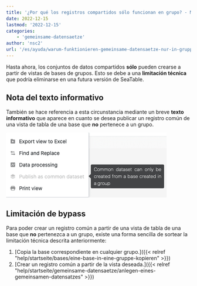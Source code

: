```yaml
---
title: '¿Por qué los registros compartidos sólo funcionan en grupo? - Mesa de mar'
date: 2022-12-15
lastmod: '2022-12-15'
categories:
    - 'gemeinsame-datensaetze'
author: 'nsc2'
url: '/es/ayuda/warum-funktionieren-gemeinsame-datensaetze-nur-in-gruppen'
---
```


Hasta ahora, los conjuntos de datos compartidos **sólo** pueden crearse a partir de vistas de bases de grupos. Esto se debe a una **limitación técnica** que podría eliminarse en una futura versión de SeaTable.

## Nota del texto informativo

También se hace referencia a esta circunstancia mediante un breve **texto informativo** que aparece en cuanto se desea publicar un registro común de una vista de tabla de una base que **no** pertenece a un grupo.

![Tenga en cuenta si desea publicar un registro compartido desde una vista de una base en el área "Mis bases".](images/common-dataset-hinweis.png)

## Limitación de bypass

Para poder crear un registro común a partir de una vista de tabla de una base que **no** pertenezca a un grupo, existe una forma sencilla de sortear la limitación técnica descrita anteriormente:

1. [Copia la base correspondiente en cualquier grupo.]({{< relref "help/startseite/bases/eine-base-in-eine-gruppe-kopieren" >}})
2. [Crear un registro común a partir de la vista deseada.]({{< relref "help/startseite/gemeinsame-datensaetze/anlegen-eines-gemeinsamen-datensatzes" >}})
